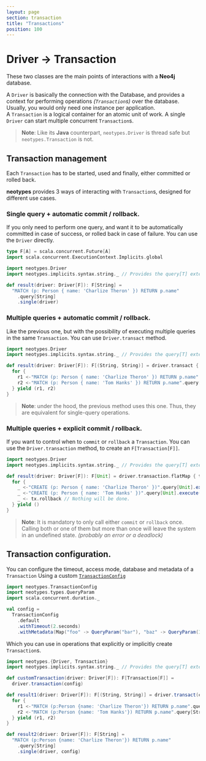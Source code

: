 ```yaml
---
layout: page
section: transaction
title: "Transactions"
position: 100
---
```


# Driver -> Transaction

These two classes are the main points of interactions with a **Neo4j** database.

A `Driver` is basically the connection with the Database,
and provides a context for performing operations _(`Transaction`s)_ over the database.
Usually, you would only need one instance per application.<br>
A `Transaction` is a logical container for an atomic unit of work.
A single `Driver` can start multiple concurrent `Transaction`s.

> **Note**: Like its **Java** counterpart,
> `neotypes.Driver` is thread safe but `neotypes.Transaction` is not.

## Transaction management

Each `Transaction` has to be started, used and finally, either committed or rolled back.

**neotypes** provides 3 ways of interacting with `Transaction`s, designed for different use cases.

### Single query + automatic commit / rollback.

If you only need to perform one query, and want it to be automatically committed in case of success, or rolled back in case of failure.
You can use the `Driver` directly.

```scala mdoc:invisible
type F[A] = scala.concurrent.Future[A]
import scala.concurrent.ExecutionContext.Implicits.global
```

```scala mdoc:compile-only
import neotypes.Driver
import neotypes.implicits.syntax.string._ // Provides the query[T] extension method.

def result(driver: Driver[F]): F[String] =
  "MATCH (p: Person { name: 'Charlize Theron' }) RETURN p.name"
    .query[String]
    .single(driver)
```

### Multiple queries + automatic commit / rollback.

Like the previous one, but with the possibility of executing multiple queries in the same `Transaction`.
You can use `Driver.transact` method.

```scala mdoc:compile-only
import neotypes.Driver
import neotypes.implicits.syntax.string._ // Provides the query[T] extension method.

def result(driver: Driver[F]): F[(String, String)] = driver.transact { tx =>
  for {
    r1 <-"MATCH (p: Person { name: 'Charlize Theron' }) RETURN p.name".query[String].single(tx)
    r2 <-"MATCH (p: Person { name: 'Tom Hanks' }) RETURN p.name".query[String].single(tx)
  } yield (r1, r2)
}
```

> **Note**: under the hood, the previous method uses this one. Thus, they are equivalent for single-query operations.

### Multiple queries + explicit commit / rollback.

If you want to control when to `commit` or `rollback` a `Transaction`.
You can use the `Driver.transaction` method, to create an `F[Transaction[F]]`.

```scala mdoc:compile-only
import neotypes.Driver
import neotypes.implicits.syntax.string._ // Provides the query[T] extension method.

def result(driver: Driver[F]): F[Unit] = driver.transaction.flatMap { tx =>
  for {
    _ <-"CREATE (p: Person { name: 'Charlize Theron' })".query[Unit].execute(tx)
    _ <-"CREATE (p: Person { name: 'Tom Hanks' })".query[Unit].execute(tx)
    _ <- tx.rollback // Nothing will be done.
  } yield ()
}
```

> **Note**: It is mandatory to only call either `commit` or `rollback` once.
> Calling both or one of them but more than once will leave the system in an undefined state.
> _(probably an error or a deadlock)_

## Transaction configuration.

You can configure the timeout, access mode, database and metadata of a `Transaction`
Using a custom [`TransactionConfig`](https://neotypes.github.io/neotypes/api/neotypes/TransactionConfig.html)

```scala mdoc
import neotypes.TransactionConfig
import neotypes.types.QueryParam
import scala.concurrent.duration._

val config =
  TransactionConfig
    .default
    .withTimeout(2.seconds)
    .withMetadata(Map("foo" -> QueryParam("bar"), "baz" -> QueryParam(10)))
```

Which you can use in operations that explicitly or implicitly create `Transaction`s.

```scala mdoc:compile-only
import neotypes.{Driver, Transaction}
import neotypes.implicits.syntax.string._ // Provides the query[T] extension method.

def customTransaction(driver: Driver[F]): F[Transaction[F]] =
  driver.transaction(config)

def result1(driver: Driver[F]): F[(String, String)] = driver.transact(config) { tx =>
  for {
    r1 <-"MATCH (p:Person {name: 'Charlize Theron'}) RETURN p.name".query[String].single(tx)
    r2 <-"MATCH (p:Person {name: 'Tom Hanks'}) RETURN p.name".query[String].single(tx)
  } yield (r1, r2)
}

def result2(driver: Driver[F]): F[String] =
  "MATCH (p:Person {name: 'Charlize Theron'}) RETURN p.name"
    .query[String]
    .single(driver, config)
```
